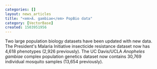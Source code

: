 ```yaml
---
categories: []
layout: news_articles
title: "<em>A. gambiae</em> PopBio data"
category: [VectorBase]
created: 1503951956
---
```

Two large population biology datasets have been updated with new data.  The President's Malaria Initiative insecticide resistance dataset now has 4,618 phenotypes (2,926 previously). The UC Davis/UCLA <i>Anopheles gambiae</i> complex population genetics dataset now contains 30,769 individual mosquito samples (13,654 previously).
